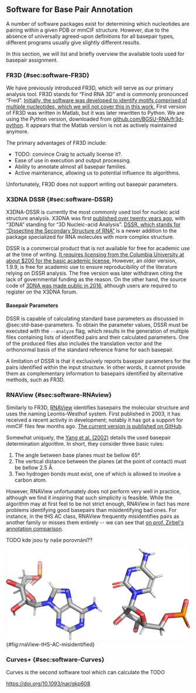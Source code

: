 ## Software for Base Pair Annotation

A number of software packages exist for determining which nucleotides are pairing within a given PDB or mmCIF structure.
However, due to the absence of universally agreed-upon definitions for all basepair types, different programs usually give slightly different results.
<!-- The differences are mostly constrained to non-typical basepairs and near  -->

In this section, we will list and briefly overview the available tools used for basepair assignment.


### FR3D {#sec:software-FR3D}

We have previously introduced FR3D, which will serve as our primary analysis tool.
FR3D stands for “Find RNA 3D” and is commonly pronounced “Fred”.
[Initially, the software was developed to identify motifs comprised of multiple nucleotides, which we will not cover this in this work.](https://www.bgsu.edu/research/rna/software/fr3d.html)
First version of FR3D was written in Matlab, but it was later rewritten to Python.
We are using the Python version, downloaded from [github.com/BGSU-RNA/fr3d-python](https://github.com/BGSU-RNA/fr3d-python).
It appears that the Matlab version is not as actively maintained anymore.


The primary advantages of FR3D include:

<!-- * It is freely available including the source code. -->
* TODO: convince Craig to actually license it?.
* Ease of use in execution and output processing.
* Ability to annotate almost all basepair families.
* Active maintenance, allowing us to potential influence its algorithms.

Unfortunately, FR3D does not support writing out basepair parameters.

### X3DNA DSSR {#sec:software-DSSR}

X3DNA-DSSR is currently the most commonly used tool for nucleic acid structure analysis.
X3DNA was first [published over twenty years ago](https://doi.org/10.1093/nar/gkg680), with “3DNA” standing for “3D Nucleic-acid Analysis”.
[DSSR, which stands for “Dissecting the Secondary Structure of RNA”](https://doi.org/10.1093/nar/gkv716) is a newer addition to the package specialized for RNA molecules with more complex structure.

DSSR is a commercial product that is not available for free for academic use at the time of writing.
[It requires licensing from the Columbia University at about \$200 for the basic academic license.](https://inventions.techventures.columbia.edu/technologies/dssr-an-integrated--CU20391)
However, an older version, 1.9.9, is free for academic use to ensure reproducibility of the literature relying on DSSR analysis.
The free version was later withdrawn citing the lack of governmental funding as the reason.
On the other hand, the source code of [3DNA was made public in 2016](https://x3dna.org/highlights/3dna-c-source-code-is-available), although users are required to register on the X3DNA forum.

#### Basepair Parameters

DSSR is capable of calculating standard base parameters as discussed in @sec:std-base-parameters.
To obtain the parameter values, DSSR must be executed with the `--analyze` flag, which results in the generation of multiple files containing lists of identified pairs and their calculated parameters.
One of the produced files also includes the translation vector and the orthonormal basis of the standard reference frame for each basepair.

A limitation of DSSR is that it exclusively reports basepair parameters for the pairs identified within the input structure.
In other words, it cannot provide them as complementary information to basepairs identified by alternative methods, such as FR3D.


### RNAView {#sec:software-RNAview}

Similarly to FR3D, [RNAView](https://doi.org/10.1093/nar/gkg529) identifies basepairs the molecular structure and uses the naming Leontis-Westhof system.
First published in 2003, it has received a recent activity in development; notably it has got a support for mmCIF files few months ago.
[The current version is published on GitHub](https://github.com/rcsb/RNAView).

Somewhat uniquely, the [Yang et al. (2002)](https://doi.org/10.1093/nar/gkg529) details the used basepair determination algorithm.
In short, they consider three basic rules:

1. The angle between base planes must be bellow 65°.
2. The vertical distance between the planes (at the point of contact) must be bellow 2.5 Å.
3. Two hydrogen bonds must exist, one of which is allowed to involve a carbon atom.

However, RNAView unfortunately does not perform very well in practice, although we find it inspiring that such simplicity is feasible.
While the algorithm may at first feel to be not strict enough, RNAView in fact has more problems identifying good basepairs than misidentifying bad ones.
For instance, in the tHS AC class, RNAView frequently misidentifies pairs as another family or misses them entirely -- we can see that [on prof. Zirbel's annotation comparison](http://rna.bgsu.edu/experiments/annotations/compare_v7_tHS_A,C_3.0A.html).

TODO kde jsou ty naše porovnání??

![RNAView misidentifies a clear trans Hoogsteen/Sugar A-C basepair as trans Watson/Sugar basepair.](../img/rnaView-tHS-AC-misidentified.png){#fig:rnaView-tHS-AC-misidentified}


### Curves+ {#sec:software-Curves}

Curves is the second software tool which can calculate the TODO

<https://doi.org/10.1093/nar/gkp608>

